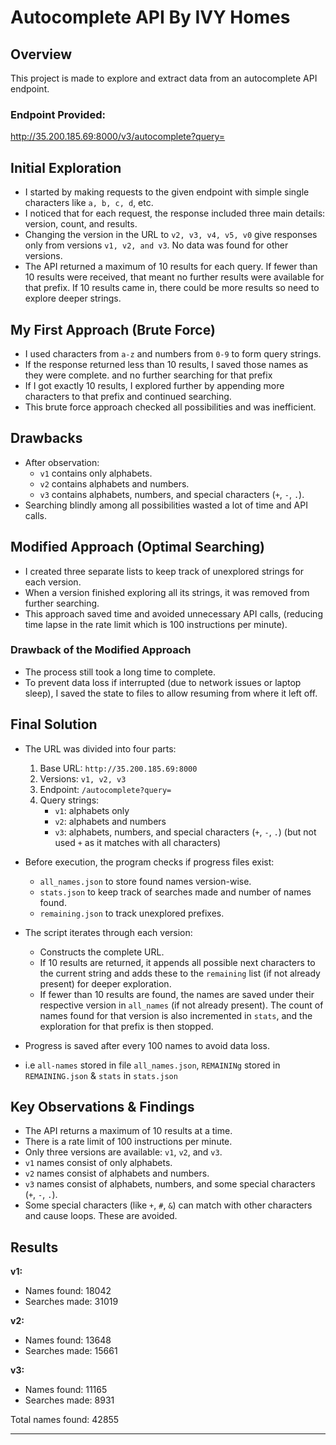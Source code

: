 # Autocomplete API By IVY Homes

## Overview
This project is made to explore and extract data from an autocomplete API endpoint.

### Endpoint Provided:
http://35.200.185.69:8000/v3/autocomplete?query=<string>


## Initial Exploration
- I started by making requests to the given endpoint with simple single characters like `a, b, c, d`, etc.
- I noticed that for each request, the response included three main details: version, count, and results.
- Changing the version in the URL to `v2, v3, v4, v5, v0` give responses only from versions `v1, v2, and v3`. No data was found for other versions.
- The API returned a maximum of 10 results for each query. If fewer than 10 results were received, that meant no further results were available for that prefix. If 10 results came in, there could be more results so need to explore deeper strings.

## My First Approach (Brute Force)
- I used characters from `a-z` and numbers from `0-9` to form query strings.
- If the response returned less than 10 results, I saved those names as they were complete. and no further searching for that prefix
- If I got exactly 10 results, I explored further by appending more characters to that prefix and continued searching.
- This brute force approach checked all possibilities and was inefficient.

## Drawbacks
- After observation:
  - `v1` contains only alphabets.
  - `v2` contains alphabets and numbers.
  - `v3` contains alphabets, numbers, and special characters (`+`, `-`, `.`).
- Searching blindly among all possibilities wasted a lot of time and API calls.

## Modified Approach (Optimal Searching)
- I created three separate lists to keep track of unexplored strings for each version.
- When a version finished exploring all its strings, it was removed from further searching.
- This approach saved time and avoided unnecessary API calls, (reducing time lapse in the rate limit which is 100 instructions per minute).

### Drawback of the Modified Approach
- The process still took a long time to complete.
- To prevent data loss if interrupted (due to network issues or laptop sleep), I saved the state to files to allow resuming from where it left off.

## Final Solution
- The URL was divided into four parts:
  1. Base URL: `http://35.200.185.69:8000`
  2. Versions: `v1, v2, v3`
  3. Endpoint: `/autocomplete?query=`
  4. Query strings:
     - `v1`: alphabets only
     - `v2`: alphabets and numbers
     - `v3`: alphabets, numbers, and special characters (`+`, `-`, `.`) (but not used `+` as it matches with all characters)

- Before execution, the program checks if progress files exist:
  - `all_names.json` to store found names version-wise.
  - `stats.json` to keep track of searches made and number of names found.
  - `remaining.json` to track unexplored prefixes.

- The script iterates through each version:
  - Constructs the complete URL.
  - If 10 results are returned, it appends all possible next characters to the current string and adds these to the `remaining` list (if not already present) for deeper exploration.
  - If fewer than 10 results are found, the names are saved under their respective version in `all_names` (if not already present). The count of names found for that version is also incremented in `stats`, and the exploration for that prefix is then stopped.

- Progress is saved after every 100 names to avoid data loss.
- i.e `all-names` stored in file `all_names.json`, `REMAININg` stored in `REMAINING.json` & `stats` in `stats.json`

## Key Observations & Findings
- The API returns a maximum of 10 results at a time.
- There is a rate limit of 100 instructions per minute.
- Only three versions are available: `v1`, `v2`, and `v3`.
- `v1` names consist of only alphabets.
- `v2` names consist of alphabets and numbers.
- `v3` names consist of alphabets, numbers, and some special characters (`+`, `-`, `.`).
- Some special characters (like `+`, `#`, `&`) can match with other characters and cause loops. These are avoided.

## Results
**v1:**
- Names found: 18042
- Searches made: 31019

**v2:**
- Names found: 13648
- Searches made: 15661

**v3:**
- Names found: 11165
- Searches made: 8931

Total names found: 42855

---------------------------------------------------------------------------------------